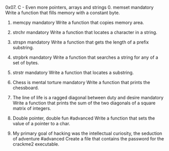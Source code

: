 0x07. C - Even more pointers, arrays and strings
0. memset
mandatory
Write a function that fills memory with a constant byte.

1. memcpy
mandatory
Write a function that copies memory area.


2. strchr
mandatory
Write a function that locates a character in a string.


3. strspn
mandatory
Write a function that gets the length of a prefix substring.


4. strpbrk
mandatory
Write a function that searches a string for any of a set of bytes.

5. strstr
mandatory
Write a function that locates a substring.



6. Chess is mental torture
mandatory
Write a function that prints the chessboard.


7. The line of life is a ragged diagonal between duty and desire
mandatory
Write a function that prints the sum of the two diagonals of a square matrix of integers.


8. Double pointer, double fun
#advanced
Write a function that sets the value of a pointer to a char.


9. My primary goal of hacking was the intellectual curiosity, the seduction of adventure
#advanced
Create a file that contains the password for the crackme2 executable.

